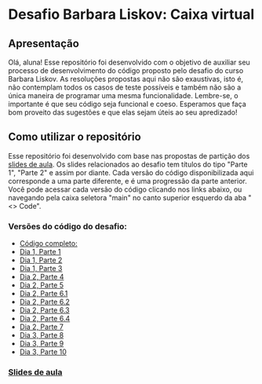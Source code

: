 # Desafio Barbara Liskov: Caixa virtual

## Apresentação

Olá, aluna! Esse repositório foi desenvolvido com o objetivo de auxiliar seu processo de desenvolvimento do código proposto pelo desafio do curso Barbara Liskov. As resoluções propostas aqui não são exaustivas, isto é, não contemplam todos os casos de teste possíveis e também não são a única maneira de programar uma mesma funcionalidade. Lembre-se, o importante é que seu código seja funcional e coeso.
Esperamos que faça bom proveito das sugestões e que elas sejam úteis ao seu apredizado!

## Como utilizar o repositório

Esse repositório foi desenvolvido com base nas propostas de partição dos [slides de aula](#slides-de-aula). Os slides relacionados ao desafio tem títulos do tipo "Parte 1", "Parte 2" e assim por diante. Cada versão do código disponibilizada aqui corresponde a uma parte diferente, e é uma progressão da parte anterior. Você pode acessar cada versão do código clicando nos links abaixo, ou navegando pela caixa seletora "main" no canto superior esquerdo da aba "<> Code". 

### Versões do código do desafio:
- [Código completo:](https://github.com/Sarah-mar/desafio_barbara_liskov_09_25/blob/main/desafio_barbara.py)
- [Dia 1, Parte 1](https://github.com/Sarah-mar/desafio_barbara_liskov_09_25/blob/dia1_parte1/desafio_barbara.py)
- [Dia 1, Parte 2](https://github.com/Sarah-mar/desafio_barbara_liskov_09_25/blob/dia1_parte2/desafio_barbara.py)
- [Dia 1, Parte 3](https://github.com/Sarah-mar/desafio_barbara_liskov_09_25/blob/dia1_parte3/desafio_barbara.py)
- [Dia 2, Parte 4](https://github.com/Sarah-mar/desafio_barbara_liskov_09_25/blob/dia2_parte4/desafio_barbara.py)
- [Dia 2, Parte 5](https://github.com/Sarah-mar/desafio_barbara_liskov_09_25/blob/dia2_parte5/desafio_barbara.py)
- [Dia 2, Parte 6.1](https://github.com/Sarah-mar/desafio_barbara_liskov_09_25/blob/dia2_parte6.1/desafio_barbara.py)
- [Dia 2, Parte 6.2](https://github.com/Sarah-mar/desafio_barbara_liskov_09_25/blob/dia2_parte6.2/desafio_barbara.py)
- [Dia 2, Parte 6.3](https://github.com/Sarah-mar/desafio_barbara_liskov_09_25/blob/dia2_parte6.3/desafio_barbara.py)
- [Dia 2, Parte 6.4](https://github.com/Sarah-mar/desafio_barbara_liskov_09_25/blob/dia2_parte6.4/desafio_barbara.py)
- [Dia 2, Parte 7](https://github.com/Sarah-mar/desafio_barbara_liskov_09_25/blob/dia2_parte7/desafio_barbara.py)
- [Dia 3, Parte 8](https://github.com/Sarah-mar/desafio_barbara_liskov_09_25/blob/dia3_parte8/desafio_barbara.py)
- [Dia 3, Parte 9](https://github.com/Sarah-mar/desafio_barbara_liskov_09_25/blob/dia3_parte9/desafio_barbara.py)
- [Dia 3, Parte 10](https://github.com/Sarah-mar/desafio_barbara_liskov_09_25/blob/dia3_parte10/desafio_barbara.py)

### [Slides de aula]()

